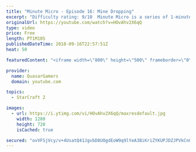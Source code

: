 ```yaml
---
title: "Minute Micro - Episode 16: Mine Dropping"
excerpt: "Difficulty rating: 9/10  Minute Micro is a series of 1-minute videos explaining how to perform common micro techniques. This episode is on mine dropping.  twitch.tv/Quasarprintf"
originalUrl: https://youtube.com/watch?v=HOvAhv2X6qQ
type: video
price: Free
length: PT1M10S
publishedDateTime: 2018-09-16T22:57:51Z
heat: 50

featuredContent: "<iframe width=\"800\" height=\"500\" frameborder=\"0\" src=\"https://www.youtube.com/embed/HOvAhv2X6qQ\" allow=\"accelerometer; autoplay; encrypted-media; gyroscope; picture-in-picture\" allowfullscreen></iframe>"

provider:
  name: QuasarGamers
  domain: youtube.com

topics:
  - StarCraft 2

images:
  - url: https://i.ytimg.com/vi/HOvAhv2X6qQ/maxresdefault.jpg
    width: 1280
    height: 720
    isCached: true

secured: "ovVFSjVcy/v+4UsatQ41JgvbD8UOgdEoW9q9lYeA3BiKriZYKUPJDZJPVkCnGbd1jWxlGqsIoshqYuyJBL28O39GbrC14LnkutSzysVvsQN55pmWKY1e/dS6BQR400d6Z7I++JlZWywBOz1bvhNuB7ezK7ZoBJ1F6gBi5cBZGToMDnCQm/KZLOJhgGXlAvnP3maeKf0qoDevQ3EhdB4Ek/K5O2hG1SYNoqTjV0toZUd8mcVXYx0gqAHU3SmG29Q4T6ELy0TfnT2DmZCs3Gp+1WAssWB6NT7q6YM3bRXlUGMpkB0iRWD0WLo4ZIcwJt4S86oNTVWCbB2RMwB1A3fSHWNSFVvuLega3zzbaUppVaTk+nI9vB4SAMyCMoRALrVWD9xeMtgAo+sfgTMjLd5rEIz97i3YeiobuDi02Q9/gq0=;d862XfpoLD+GnHUcMBYBzw=="
---
```


